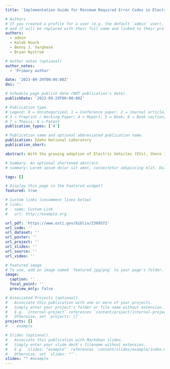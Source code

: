 ```yaml
---
title: 'Implementation Guide for Minimum Required Error Codes in Electric Vehicle Charging Infrastructure'

# Authors
# If you created a profile for a user (e.g. the default `admin` user), write the username (folder name) here
# and it will be replaced with their full name and linked to their profile.
authors:
  - admin
  - Kaleb Houck
  - Benny J. Varghese
  - Bryan Nystrom

# Author notes (optional)
author_notes:
  - 'Primary author'

date: '2023-09-29T00:00:00Z'
doi: ''

# Schedule page publish date (NOT publication's date).
publishDate: '2023-09-29T00:00:00Z'

# Publication type.
# Legend: 0 = Uncategorized; 1 = Conference paper; 2 = Journal article;
# 3 = Preprint / Working Paper; 4 = Report; 5 = Book; 6 = Book section;
# 7 = Thesis; 8 = Patent
publication_types: ['4']

# Publication name and optional abbreviated publication name.
publication: Idaho National Laboratory
publication_short:

abstract: With the growing adoption of Electric Vehicles (EVs), there is an increasing need for a reliable EV charging infrastructure. To help meet this need, the report “Recommendations for Minimum Required Error Codes for Electric Vehicle Charging Infrastructure,” recommends a set of minimum required error codes (MRECs) and their functional and responsibility classification. Charger manufacturers, charging station operators, EV manufacturers, and other stakeholders in the North American market are encouraged to uniformly adopt the MRECs to enhance EV charging error reporting, interpretation, and diagnostics. This document serves as a guide to enable uniform implementation of the MRECs using the Open Charge Point Protocol (OCPP).

# Summary. An optional shortened abstract.
# summary: Lorem ipsum dolor sit amet, consectetur adipiscing elit. Duis posuere tellus ac convallis # placerat. Proin tincidunt magna sed ex sollicitudin condimentum.

tags: []

# Display this page in the Featured widget?
featured: true

# Custom links (uncomment lines below)
# links:
# - name: Custom Link
#   url: http://example.org

url_pdf: 'https://www.osti.gov/biblio/2369572'
url_code: ''
url_dataset: ''
url_poster: ''
url_project: ''
url_slides: ''
url_source: ''
url_video: ''

# Featured image
# To use, add an image named `featured.jpg/png` to your page's folder.
image:
  caption: ''
  focal_point: ''
  preview_only: false

# Associated Projects (optional).
#   Associate this publication with one or more of your projects.
#   Simply enter your project's folder or file name without extension.
#   E.g. `internal-project` references `content/project/internal-project/index.md`.
#   Otherwise, set `projects: []`.
projects: []
#  - example

# Slides (optional).
#   Associate this publication with Markdown slides.
#   Simply enter your slide deck's filename without extension.
#   E.g. `slides: "example"` references `content/slides/example/index.md`.
#   Otherwise, set `slides: ""`.
slides: "" #example
---
```


